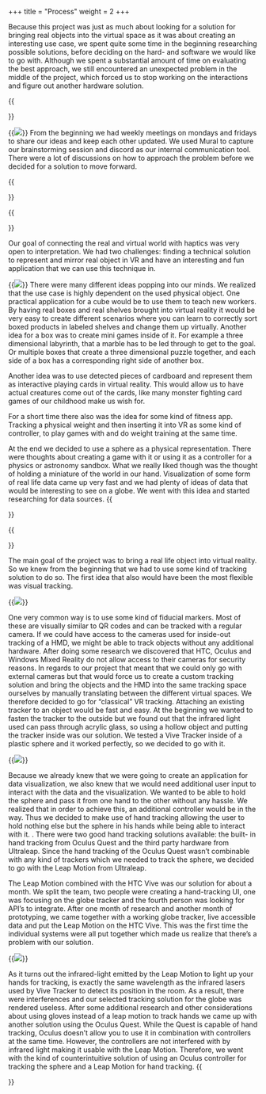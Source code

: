 +++
title = "Process"
weight = 2
+++

Because this project was just as much about looking for a solution for bringing real objects into the virtual space as it was about creating an interesting use case, we spent quite some time in the beginning researching possible solutions, before deciding on the hard- and software we would like to go with. Although we spent a substantial amount of time on evaluating the best approach, we still encountered an unexpected problem in the middle of the project,  which forced us to stop working on the interactions and figure out another hardware solution.

{{<section title="Organizational">}}

{{<image src="pr_brainstorming.jpg" caption="our first brainstorming session">}}
From the beginning we had weekly meetings on mondays and fridays to share our ideas and keep each other updated. We used Mural to capture our brainstorming session and discord as our internal communication tool. There were a lot of discussions on how to approach the problem before we decided for a solution to move forward.

{{</section>}}



{{<section title="Applications">}}

Our goal of connecting the real and virtual world with haptics was very open to interpretation. We had two challenges: finding a technical solution to represent and mirror real object in VR and have an interesting and fun application that we can use this technique in.

{{<image src="pr_brainstorming_application.jpg" caption="application ideas collected on mural">}}
There were many different ideas popping into our minds. We realized that the use case is highly dependent on the used physical object. 
One practical application for a cube would be to use them to teach new workers. By having real boxes and real shelves brought into virtual reality it would be very easy to create different scenarios where you can learn to correctly sort boxed products in labeled shelves and change them up virtually. Another idea for a box was to create mini games inside of it. For example a three dimensional labyrinth, that a marble has to be led through to get to the goal. Or multiple boxes that create a three dimensional puzzle together, and each side of a box has a corresponding right side of another box.

Another idea was to use detected pieces of cardboard and represent them as interactive playing cards in virtual reality. This would allow us to have actual creatures come out of the cards, like many monster fighting card games of our childhood make us wish for.

For a short time there also was the idea for some kind of fitness app. Tracking a physical weight and then inserting it into VR as some kind of controller, to play games with and do weight training at the same time.

At the end we decided to use a sphere as a physical representation. There were thoughts about creating a game with it or using it as a controller for a physics or astronomy sandbox. What we really liked though was the thought of holding a miniature of the world in our hand. Visualization of some form of real life data came up very fast and we had plenty of ideas of data that would be interesting to see on a globe. We went with this idea and started researching for data sources.
{{</section>}}


{{<section title="Techniques">}}

The main goal of the project was to bring a real life object into virtual reality. So we knew from the beginning that we had to use some kind of tracking solution to do so. The first idea that also would have been the most flexible was visual tracking.

{{<image src="pr_aruco.jpg" caption="fiducial markers">}}

One very common way is to use some kind of fiducial markers. Most of these are visually similar to QR codes and can be tracked with a regular camera. If we could have access to the cameras used for inside-out tracking of a HMD, we might be able to track objects without any additional hardware. After doing some research we discovered that HTC, Oculus and Windows Mixed Reality do not allow access to their cameras for security reasons. In regards to our project that meant that we could only go with external cameras but that would force us to create a custom tracking solution and bring the objects and the HMD into the same tracking space ourselves by manually translating between the different virtual spaces.
We therefore decided to go for “classical” VR tracking. Attaching an existing tracker to an object would be fast and easy. At the beginning we wanted to fasten the tracker to the outside but we found out that the infrared light used can pass through acrylic glass, so using a hollow object and putting the tracker inside was our solution. We tested a Vive Tracker inside of a plastic sphere and it worked perfectly, so we decided to go with it.

{{<image src="pr_vive_tracker.jpg" caption="initial version of the controller">}}

Because we already knew that we were going to create an application for data visualization, we also knew that we would need additional user input to interact with the data and the visualization. We wanted to be able to hold the sphere and pass it from one hand to the other without any hassle. We realized that in order to achieve this, an additional controller would be in the way. Thus we decided to make use of hand tracking allowing the user to hold nothing else but the sphere in his hands while being able to interact with it. . There were two good hand tracking solutions available: the built- in hand tracking from Oculus Quest and the third party hardware from Ultraleap. Since the hand tracking of the Oculus Quest wasn’t combinable with any kind of trackers which we needed to track the sphere, we decided to go with the Leap Motion from Ultraleap.

The Leap Motion combined with the HTC Vive was our solution for about a month. We split the team, two people were creating a hand-tracking UI, one was focusing on the globe tracker and the fourth person was looking for API’s to integrate. After one month of research and another month of prototyping, we came together with a working globe tracker, live accessible data and put the Leap Motion on the HTC Vive. This was the first time the individual systems were all put together which made us realize that there’s a problem with our solution.

{{<image src="pr_leap_vive_bug.gif" caption="interferences with the vive tracker">}}

As it turns out the infrared-light emitted by the Leap Motion to light up your hands for tracking, is exactly the same wavelength as the infrared lasers used by Vive Tracker to detect its position in the room. As a result, there were interferences and our selected tracking solution for the globe was rendered useless. After some additional research and other considerations about using gloves instead of a leap motion to track hands we came up with another solution using the Oculus Quest. While the Quest is capable of hand tracking, Oculus doesn’t allow you to use it in combination with controllers at the same time. However, the controllers are not interfered with by infrared light making it usable with the Leap Motion. Therefore, we went with the kind of counterintuitive solution of using an Oculus controller for tracking the sphere and a Leap Motion for hand tracking.
{{</section>}}
